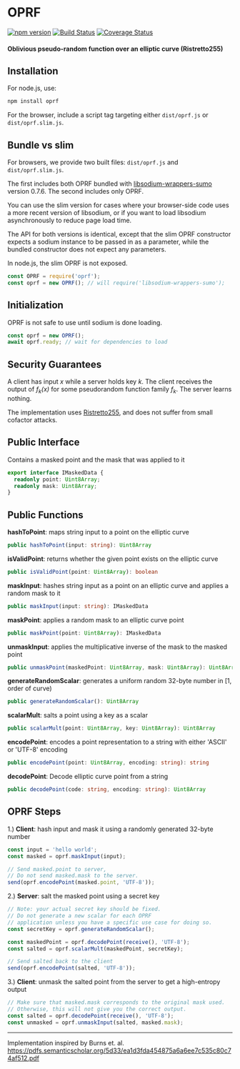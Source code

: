 # OPRF
[![npm version](https://badge.fury.io/js/oprf.svg)](https://badge.fury.io/js/oprf) 
[![Build Status](https://travis-ci.org/multiparty/oprf.svg?branch=master)](https://travis-ci.org/multiparty/oprf)
[![Coverage Status](https://coveralls.io/repos/github/multiparty/oprf/badge.svg?branch=master)](https://coveralls.io/github/multiparty/oprf?branch=master)

#### Oblivious pseudo-random function over an elliptic curve (Ristretto255)

## Installation
For node.js, use:

```bash
npm install oprf
```

For the browser, include a script tag targeting either `dist/oprf.js` or `dist/oprf.slim.js`.

## Bundle vs slim

For browsers, we provide two built files: `dist/oprf.js` and `dist/oprf.slim.js`.

The first includes both OPRF bundled with [libsodium-wrappers-sumo](https://github.com/jedisct1/libsodium.js) version 0.7.6. The second includes only OPRF.

You can use the slim version for cases where your browser-side code uses a more recent version of libsodium, or if you want
to load libsodium asynchronously to reduce page load time.

The API for both versions is identical, except that the slim OPRF constructor expects a sodium instance to be passed in
as a parameter, while the bundled constructor does not expect any parameters.

In node.js, the slim OPRF is not exposed.

```javascript
const OPRF = require('oprf');
const oprf = new OPRF(); // will require('libsodium-wrappers-sumo');
```

## Initialization 
OPRF is not safe to use until sodium is done loading.

```Typescript
const oprf = new OPRF();
await oprf.ready; // wait for dependencies to load
```

## Security Guarantees
A client has input _x_ while a server holds key _k_. The client receives the output of *f<sub>k</sub>(x)* for some pseudorandom function family *f<sub>k</sub>*. The server learns nothing.

The implementation uses [Ristretto255](https://libsodium.gitbook.io/doc/advanced/point-arithmetic/ristretto), and does not suffer from small cofactor attacks.

## Public Interface
Contains a masked point and the mask that was applied to it
```Typescript
export interface IMaskedData {
  readonly point: Uint8Array;
  readonly mask: Uint8Array;
}
```

## Public Functions

**hashToPoint**: maps string input to a point on the elliptic curve
```Typescript
public hashToPoint(input: string): Uint8Array
```

**isValidPoint**: returns whether the given point exists on the elliptic curve
```Typescript
public isValidPoint(point: Uint8Array): boolean
```

**maskInput**: hashes string input as a point on an elliptic curve and applies a random mask to it
```Typescript
public maskInput(input: string): IMaskedData
```

**maskPoint**: applies a random mask to an elliptic curve point
```Typescript
public maskPoint(point: Uint8Array): IMaskedData
```

**unmaskInput**: applies the multiplicative inverse of the mask to the masked point
```Typescript
public unmaskPoint(maskedPoint: Uint8Array, mask: Uint8Array): Uint8Array
```

**generateRandomScalar**: generates a uniform random 32-byte number in [1, order of curve)
```Typescript
public generateRandomScalar(): Uint8Array
```

**scalarMult**: salts a point using a key as a scalar
```Typescript
public scalarMult(point: Uint8Array, key: Uint8Array): Uint8Array
```

**encodePoint**: encodes a point representation to a string with either 'ASCII' or 'UTF-8' encoding
```Typescript
public encodePoint(point: Uint8Array, encoding: string): string
```

**decodePoint**: Decode elliptic curve point from a string
```Typescript
public decodePoint(code: string, encoding: string): Uint8Array
```

## OPRF Steps
1.) **Client**: hash input and mask it using a randomly generated 32-byte number
```Typescript
const input = 'hello world';
const masked = oprf.maskInput(input);

// Send masked.point to server,
// Do not send masked.mask to the server.
send(oprf.encodePoint(masked.point, 'UTF-8'));
```

2.) **Server**: salt the masked point using a secret key
```Typescript
// Note: your actual secret key should be fixed.
// Do not generate a new scalar for each OPRF
// application unless you have a specific use case for doing so.
const secretKey = oprf.generateRandomScalar();

const maskedPoint = oprf.decodePoint(receive(), 'UTF-8');
const salted = oprf.scalarMult(maskedPoint, secretKey);

// Send salted back to the client
send(oprf.encodePoint(salted, 'UTF-8'));
```

3.) **Client**: unmask the salted point from the server to get a high-entropy output
```Typescript
// Make sure that masked.mask corresponds to the original mask used. 
// Otherwise, this will not give you the correct output.
const salted = oprf.decodePoint(receive(), 'UTF-8'); 
const unmasked = oprf.unmaskInput(salted, masked.mask);
```


-----
Implementation inspired by Burns et. al.
https://pdfs.semanticscholar.org/5d33/ea1d3fda454875a6a6ee7c535c80c74af512.pdf
